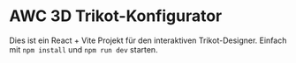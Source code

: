 # AWC 3D Trikot-Konfigurator
Dies ist ein React + Vite Projekt für den interaktiven Trikot-Designer.
Einfach mit `npm install` und `npm run dev` starten.